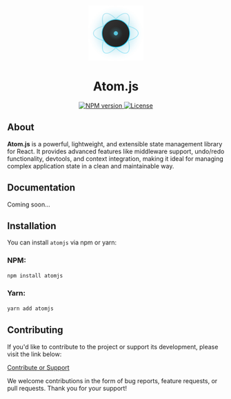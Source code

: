 <div align="center">
  <a href="https://github.com/inject3r/atom.js">
    <picture>
      <source media="(prefers-color-scheme: dark)" srcset="https://raw.githubusercontent.com/inject3r/atom.js/164e0f638fddb1741bf193a036e728d77cfdf346/logo/logo.svg">
      <img alt="Atom.js logo" src="https://raw.githubusercontent.com/inject3r/atom.js/164e0f638fddb1741bf193a036e728d77cfdf346/logo/logo.svg" height="128">
    </picture>
  </a>
  <h1>Atom.js</h1>

<a href="https://www.npmjs.com/package/atomjs">
  <img alt="NPM version" src="https://img.shields.io/npm/v/atomjs.svg?style=for-the-badge&labelColor=000000">
</a>
<a href="https://github.com/inject3r/atom.js/blob/main/readme.md">
  <img alt="License" src="https://img.shields.io/github/license/inject3r/atom.js.svg?style=for-the-badge&labelColor=000000">
</a>
</div>

## About

**Atom.js** is a powerful, lightweight, and extensible state management library for React. It provides advanced features like middleware support, undo/redo functionality, devtools, and context integration, making it ideal for managing complex application state in a clean and maintainable way.

## Documentation

Coming soon...

## Installation

You can install `atomjs` via npm or yarn:

### NPM:

```bash
npm install atomjs
```

### Yarn:

```bash
yarn add atomjs
```

## Contributing

If you'd like to contribute to the project or support its development, please visit the link below:

[Contribute or Support](https://github.com/inject3r/atom.js)

We welcome contributions in the form of bug reports, feature requests, or pull requests. Thank you for your support!